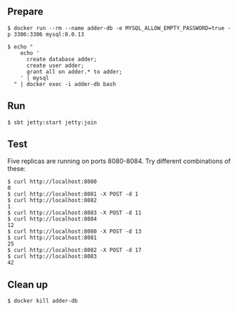 ## Prepare

```
$ docker run --rm --name adder-db -e MYSQL_ALLOW_EMPTY_PASSWORD=true -p 3306:3306 mysql:8.0.13
```

```
$ echo "
    echo '
      create database adder;
      create user adder;
      grant all on adder.* to adder;
    ' | mysql
  " | docker exec -i adder-db bash
```

## Run

```
$ sbt jetty:start jetty:join
```

## Test

Five replicas are running on ports 8080-8084.  Try different
combinations of these:

```
$ curl http://localhost:8080
0
$ curl http://localhost:8081 -X POST -d 1
$ curl http://localhost:8082
1
$ curl http://localhost:8083 -X POST -d 11
$ curl http://localhost:8084
12
$ curl http://localhost:8080 -X POST -d 13
$ curl http://localhost:8081
25
$ curl http://localhost:8082 -X POST -d 17
$ curl http://localhost:8083
42
```

## Clean up

```
$ docker kill adder-db
```
